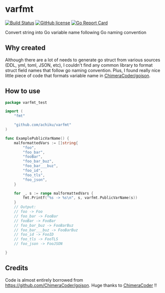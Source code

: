 # varfmt

[![Build Status](https://travis-ci.org/achiku/varfmt.svg?branch=master)](https://travis-ci.org/achiku/varfmt)
[![GitHub license](https://img.shields.io/badge/license-MIT-blue.svg)](https://raw.githubusercontent.com/achiku/varfmt/master/LICENSE)
[![Go Report Card](https://goreportcard.com/badge/github.com/achiku/varfmt)](https://goreportcard.com/report/github.com/achiku/varfmt)

Convert string into Go variable name following Go naming convention

## Why created

Although there are a lot of needs to generate go struct from various sources (DDL, yml, toml, JSON, etc), I couldn't find any common library to format struct field names that follow go naming convention. Plus, I found really nice little piece of code that formats variable name in [ChimeraCoder/gojson](https://github.com/ChimeraCoder/gojson).


## How to use

```go
package varfmt_test

import (
	"fmt"

	"github.com/achiku/varfmt"
)

func ExamplePublicVarName() {
	malformattedVars := []string{
		"foo",
		"foo_bar",
		"fooBar",
		"foo_bar_buz",
		"foo_bar___buz",
		"foo_id",
		"foo_tls",
		"foo_json",
	}

	for _, s := range malformattedVars {
		fmt.Printf("%s -> %s\n", s, varfmt.PublicVarName(s))
	}
	// Output:
	// foo -> Foo
	// foo_bar -> FooBar
	// fooBar -> FooBar
	// foo_bar_buz -> FooBarBuz
	// foo_bar___buz -> FooBarBuz
	// foo_id -> FooID
	// foo_tls -> FooTLS
	// foo_json -> FooJSON

}
```

## Credits

Code is almost entirely borrowed from https://github.com/ChimeraCoder/gojson. Huge thanks to [ChimeraCoder](https://github.com/ChimeraCoder) !!
